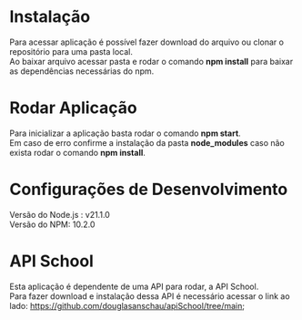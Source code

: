 # Instalação 
Para acessar aplicação é possível fazer download do arquivo ou clonar o repositório para uma pasta local. <br>
Ao baixar arquivo acessar pasta e rodar o comando <b>npm install</b> para baixar as dependências necessárias do npm. 

# Rodar Aplicação 
Para inicializar a aplicação basta rodar o comando <b>npm start</b>. <br>
Em caso de erro confirme a instalação da pasta <b>node_modules</b> caso não exista rodar o comando <b>npm install</b>.

# Configurações de Desenvolvimento
Versão do Node.js : v21.1.0 <br>
Versão do NPM: 10.2.0

# API School
Esta aplicação é dependente de uma API para rodar, a API School. <br>
Para fazer download e instalação dessa API é necessário acessar o link ao lado: https://github.com/douglasanschau/apiSchool/tree/main;




